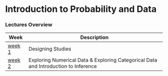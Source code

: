 # Introduction to Probability and Data

### Lectures Overview

| Week | Description |
|--------------------------------------------------------------------------------------------------------------|-------------------------------------------------------------------------------------------------------------------------------------------------------------------|
| [week 1](https://github.com/tuanvu216/coursera-duke/tree/master/statistics_with_R/1_probability_intro/lecture/week1) | Designing Studies |
| [week 2](https://github.com/tuanvu216/coursera-duke/tree/master/statistics_with_R/1_probability_intro/lecture/week2) | Exploring Numerical Data & Exploring Categorical Data and Introduction to Inference |
